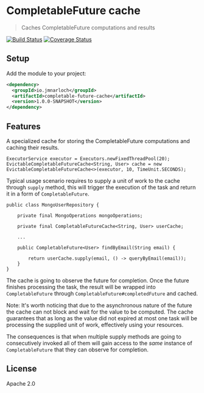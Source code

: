 # CompletableFuture cache

> Caches CompletableFuture computations and results

[![Build Status](https://travis-ci.org/jmnarloch/completable-future-cache.svg?branch=master)](https://travis-ci.org/jmnarloch/completable-future-cache)
[![Coverage Status](https://coveralls.io/repos/jmnarloch/completable-future-cache/badge.svg?branch=master&service=github)](https://coveralls.io/github/jmnarloch/completable-future-cache?branch=master)

## Setup

Add the module to your project:

```xml
<dependency>
  <groupId>io.jmnarloch</groupId>
  <artifactId>completable-future-cache</artifactId>
  <version>1.0.0-SNAPSHOT</version>
</dependency>
```

## Features

A specialized cache for storing the CompletableFuture computations and caching their results.

```
ExecutorService executor = Executors.newFixedThreadPool(20);
EvictableCompletableFutureCache<String, User> cache = new EvictableCompletableFutureCache<>(executor, 10, TimeUnit.SECONDS);
```

Typical usage scenario requires to supply a unit of work to the cache through `supply` method,
this will trigger the execution of the task and return it in a form of `CompletableFuture`.

```
public class MongoUserRepository {

    private final MongoOperations mongoOperations;

    private final CompletableFutureCache<String, User> userCache;

    ...

    public CompletableFuture<User> findByEmail(String email) {

        return userCache.supply(email, () -> queryByEmail(email));
    }
}
```

The cache is going to observe the future for completion. Once the future finishes processing the task, the result will
be wrapped into `CompletableFuture` through `CompletableFuture#completedFuture` and cached.

Note: It's worth noticing that due to the asynchronous nature of the future the cache can not block and wait for the
value to be computed. The cache guarantees that as long as the value did not expired at most one task will
be processing the supplied unit of work, effectively using your resources.

The consequences is that when multiple supply methods are going to consecutively invoked all of them will gain access to
the *same* instance of `CompletableFuture` that they can observe for completion.

## License

Apache 2.0